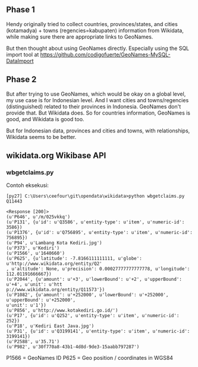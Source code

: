 ## Phase 1

Hendy originally tried to collect countries, provinces/states, and cities (kotamadya) + towns (regencies=kabupaten) information from Wikidata,
while making sure there are appropriate links to GeoNames.

But then thought about using GeoNames directly.
Especially using the SQL import tool at https://github.com/codigofuerte/GeoNames-MySQL-DataImport

## Phase 2

But after trying to use GeoNames, which would be okay on a global level, my use case is for Indonesian level.
And I want cities and towns/regencies (distinguished) related to their provinces in Indonesia. GeoNames don't provide that. But Wikidata does.
So for countries information, GeoNames is good, and Wikidata is good too.

But for Indonesian data, provinces and cities and towns, with relationships, Wikidata seems to be better.
 
## wikidata.org Wikibase API

### wbgetclaims.py

Contoh eksekusi:

    [py27] C:\Users\ceefour\git\opendata\wikidata>python wbgetclaims.py Q11443

    <Response [200]>
    (u'P646', u'/m/025vkkq')
    (u'P131', {u'id': u'Q3586', u'entity-type': u'item', u'numeric-id': 3586})
    (u'P1376', {u'id': u'Q756895', u'entity-type': u'item', u'numeric-id': 756895})
    (u'P94', u'Lambang Kota Kediri.jpg')
    (u'P373', u'Kediri')
    (u'P1566', u'1640660')
    (u'P625', {u'latitude': -7.8166111111111, u'globe': u'http://www.wikidata.org/entity/Q2'
    , u'altitude': None, u'precision': 0.00027777777777778, u'longitude': 112.01191666667})
    (u'P2044', {u'amount': u'+3', u'lowerBound': u'+2', u'upperBound': u'+4', u'unit': u'htt
    p://www.wikidata.org/entity/Q11573'})
    (u'P1082', {u'amount': u'+252000', u'lowerBound': u'+252000', u'upperBound': u'+252000',
    u'unit': u'1'})
    (u'P856', u'http://www.kotakediri.go.id/')
    (u'P17', {u'id': u'Q252', u'entity-type': u'item', u'numeric-id': 252})
    (u'P18', u'Kediri East Java.jpg')
    (u'P31', {u'id': u'Q3199141', u'entity-type': u'item', u'numeric-id': 3199141})
    (u'P2588', u'35.71')
    (u'P982', u'30f770a8-43b1-4d8d-9de3-15aabb797287')

P1566 = GeoNames ID
P625 = Geo position / coordinates in WGS84
